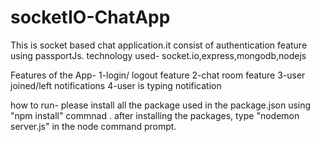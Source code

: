 # socketIO-ChatApp
This is socket based chat application.it consist of authentication feature using passportJs.
technology used- socket.io,express,mongodb,nodejs

Features of the App- 
1-login/ logout feature
2-chat room feature
3-user joined/left notifications
4-user is typing notification

how to run- please install all the package used in the package.json using "npm install" commnad .
after installing the packages, type "nodemon server.js" in the node command prompt. 


